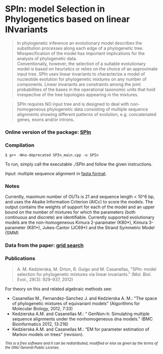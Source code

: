 # SPIn: model Selection in Phylogenetics based on linear INvariants 

> In phylogenetic inference an evolutionary model describes the substitution processes  along each edge of a phylogenetic tree. Misspecification of the model has important implications for the analysis of phylogenetic data.  
> Conventionally, however, the selection of a suitable evolutionary model is based on heuristics or relies on the choice of an approximate input tree. SPIn uses linear invariants to characterize a model of nucleotide evolution for phylogenetic mixtures on any number of components.   Linear invariants are constraints among the joint probabilities of the bases in the operational taxonomic units that hold irrespective of the tree topologies appearing in the mixtures.

> SPIn requires NO input tree and is designed to deal with non-homogeneous phylogenetic data consisting of multiple sequence alignments showing different patterns of evolution, e.g.  concatenated genes, exons and/or introns.  


### Online version of the package: [SPIn]

### Compilation
```
$ g++ -Wno-deprecated SPIn_main.cpp -o SPIn
```

To run, simply call the executable *./SPIn* and follow the given instructions.

*Input*: multiple sequence alignment in [fasta format]. 
### Notes
Currently, maximum number of OUTs is 21 and sequence length < 10^6 bp, and uses the Akaike Information Criterion (AICc) to score the models. The output contains the weights of support for each of the model and an upper bound on the number of mixtures for which the parameters (both continuous and discrete) are identifiable. Currently supported evolutionary models are the non-homogeneous Kimura 2-paramater (K80*),  Kimura 3-parameter (K81*), Jukes-Cantor (JC69*) and the Strand Symmetric Model (SMM)

### Data from the paper: [grid search]

### Publications
>A. M. Kedzierska, M. Drton, R. Guigo and M. Casanellas, "SPIn: model selection for phylogenetic mixtures via linear invariants." (Mol. Biol. Evol., 29(3): 929-937, 2012)

For theory on this and related algebraic methods see:
* Casanellas M., Fernandez-Sanchez J. and Kedzierska A. M.: "The space of phylogenetic mixtures of equivariant models" (Algorithms for Molecular Biology,
2012, 7:33)
* Kedzierska A.M. and Casanellas M.: “ GenNon-h: Simulating multiple sequence alignments under the nonhomogeneous dna models." (BMC Bioinformatics 2012, 13:216)
*  Kedzierska A.M. and Casanellas M.: “EM for parameter estimation of Markov models on trees” (revision).

[SPIn]: <http://genome.crg.es/cgi-bin/phylo_mod_sel/AlgModelSelection.pl>
[fasta format]: <http://blast.ncbi.nlm.nih.gov/blastcgihelp.shtml>
[grid search]: <http://genome.crg.es/phylo_mod/DATA_SPIn/>

<sub> *This is a free software and it can be redistributed, modified or else as given by the terms of the GNU General Public License.* </sub>
